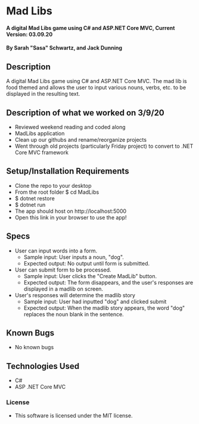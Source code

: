 # Mad Libs

#### A digital Mad Libs game using C# and ASP.NET Core MVC, Current Version: 03.09.20

#### By Sarah "Sasa" Schwartz, and Jack Dunning

## Description

A digital Mad Libs game using C# and ASP.NET Core MVC. The mad lib is food themed and allows the user to input various nouns, verbs, etc. to be displayed in the resulting text.

## Description of what we worked on 3/9/20

- Reviewed weekend reading and coded along
- MadLibs application
- Clean up our githubs and rename/reorganize projects
- Went through old projects (particularly Friday project) to convert to .NET Core MVC framework

## Setup/Installation Requirements

- Clone the repo to your desktop
- From the root folder \$ cd MadLibs
- \$ dotnet restore
- \$ dotnet run
- The app should host on http://localhost:5000
- Open this link in your browser to use the app!

## Specs

- User can input words into a form.
  - Sample input: User inputs a noun, "dog".
  - Expected output: No output until form is submitted.
- User can submit form to be processed.
  - Sample input: User clicks the "Create MadLib" button.
  - Expected output: The form disappears, and the user's responses are displayed in a madlib on screen.
- User's responses will determine the madlib story
  - Sample input: User had inputted "dog" and clicked submit
  - Expected output: When the madlib story appears, the word "dog" replaces the noun blank in the sentence.

## Known Bugs

- No known bugs

## Technologies Used

- C#
- ASP .NET Core MVC

### License

- This software is licensed under the MIT license.
